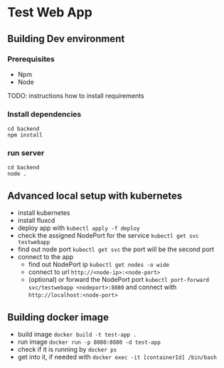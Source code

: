 # Test Web App

## Building Dev environment

### Prerequisites
* Npm
* Node

TODO: instructions how to install requirements

### Install dependencies
```
cd backend
npm install
```

### run server
```
cd backend
node .
```

## Advanced local setup with kubernetes
* install kubernetes
* install fluxcd
* deploy app with `kubectl apply -f deploy`
* check the assigned NodePort for the service `kubectl get svc testwebapp`
* find out node port `kubectl get svc` the port will be the second port
* connect to the app
  * find out NodePort ip `kubectl get nodes -o wide`
  * connect to url `http://<node-ip>:<node-port>`
  * (optional) or forward the NodePort port `kubectl port-forward svc/testwebapp <nodeport>:8080` and connect with `http://localhost:<node-port>`

## Building docker image

* build image `docker build -t test-app .`
* run image `docker run -p 8080:8080 -d test-app`
* check if it is running by `docker ps`
* get into it, if needed with `docker exec -it [containerId] /bin/bash`